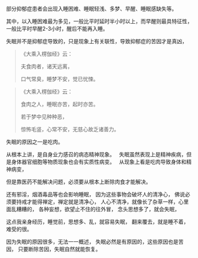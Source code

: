 部分抑郁症患者会出现入睡困难、睡眠轻浅、多梦、早醒、睡眠感缺失等。

其中，以入睡困难最为多见，一般比平时延时半小时以上，而早醒则最具特征性，一般比平时早醒2-3小时，醒后不能再入睡。

失眠并不是抑郁症导致的，只是现象上有关联性，导致抑郁症的苦因才是真凶，

> 《大乘入楞伽经》云：
> 
>  夫食肉者，诸天远离，
> 
> 口气常臭，睡梦不安，觉已忧悚。


> 《大乘入楞伽经》云： 
> 
> 食肉之人，睡眠亦苦，起时亦苦。
> 
> 若于梦中见种种恶，
> 
> 惊怖毛竖，心常不安，无慈心故乏诸善力。


失眠的原因之一是吃肉。

从根本上讲，是自身业力感召的病态精神现象。
&nbsp;
失眠虽然表现上是精神疾病，但是身体器官细胞等物质现象也会有实质性病变。
&nbsp;
从现象上看是吃肉导致身体和精神病变，

但是靠医药不能解决问题，必须要从根本上断除肉食才能解决。

还有邪淫，烟酒毒品等也会影响睡眠，
因为这些事物会破坏人的清净心，
佛说必须要持戒才能得禅定，禅定就是清净心，
人心不清净，就像长了杂草一样，心里面乱糟糟的，
各种妄想，欲望止不住的往外冒，
念头思想多了，就会失眠，

这点我亲身经历，睡觉前，思想多、乱，就容易失眠，
翻来覆去，就是睡不着，难受的很。

因为失眠的原因很多，无法一一概述，
失眠必然是有原因的，这些原因也是苦因，
只要断除苦因，失眠自然就能恢复。

